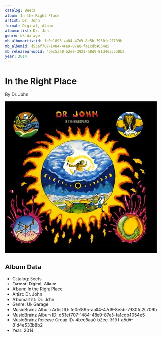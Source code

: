 ```yaml
---
catalog: Beets
album: In the Right Place
artist: Dr. John
format: Digital, Album
albumartist: Dr. John
genre: Uk Garage
mb_albumartistid: fe0e1895-aa84-47d9-8e5b-7930fc20709b
mb_albumid: d53ef707-1484-48e9-87e8-fa1cdb4054e5
mb_releasegroupid: 4bec5aa0-b2ee-3931-a8d9-81d4e533b8b2
year: 2014
---
```


# In the Right Place

By Dr. John

![](../../assets/beetscovers/Dr_John-In_the_Right_Place.jpg)

## Album Data

- Catalog: Beets
- Format: Digital, Album
- Album: In the Right Place
- Artist: Dr. John
- Albumartist: Dr. John
- Genre: Uk Garage
- MusicBrainz Album Artist ID: fe0e1895-aa84-47d9-8e5b-7930fc20709b
- MusicBrainz Album ID: d53ef707-1484-48e9-87e8-fa1cdb4054e5
- MusicBrainz Release Group ID: 4bec5aa0-b2ee-3931-a8d9-81d4e533b8b2
- Year: 2014

